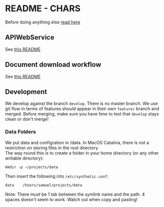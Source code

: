 # README - CHARS #

Before doing anything else [read here](https://github.com/oacore/styleguide)

## APIWebService
See [this README](APIWebService/readme.md)

## Document download workflow
See [this README](CHARSWorkers/DocumentDownloadWorker/readme.md)

## Development
We develop against the branch `develop`. There is no master branch. We use git flow
in terms of features should appear in their own `feature/` branch and merged. Before
merging, make sure you have time to test that `develop` stays clean or don't merge!

### Data Folders
We put data and configration in /data.
In MacOS Catalina, there is not a restriction on storing files in the root directory  
The way round this is to create a folder in your home directory (or any other writable directory):

`mkdir -p ~/projects/data`

Then insert the following into `/etc/synthetic.conf`:


```
data	/Users/samuel/projects/data
```
Note: There _must_ be 1 tab between the symlink name and the path. 4 spaces doesn't seem to work. Watch out when copy and pasting!